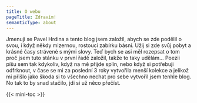 ```yaml
---
title: O webu
pageTitle: Zdravím!
semanticType: about
---
```


Jmenuji se Pavel Hrdina a tento blog jsem založil, abych se zde podělil o svou, i když někdy mizernou, rostoucí zabírku básní. Užij si zde svůj pobyt a krásné časy strávené s mými slovy. Teď bych se asi měl rozepsat o tom proč jsem tuto stánku v první řadě založil, takže to taky udělám… Poezii píšu sem tak kdykoliv, když na mě přijde splín, nebo když si potřebuji odfrknout, v čase se mi za poslední 3 roky vytvořila menší kolekce a jelikož mi přišlo jako škoda si to všechno nechat pro sebe vytvořil jsem tenhle blog. No tak to by snad stačilo, jdi si už něco přečíst.

{{< mini-toc >}}
